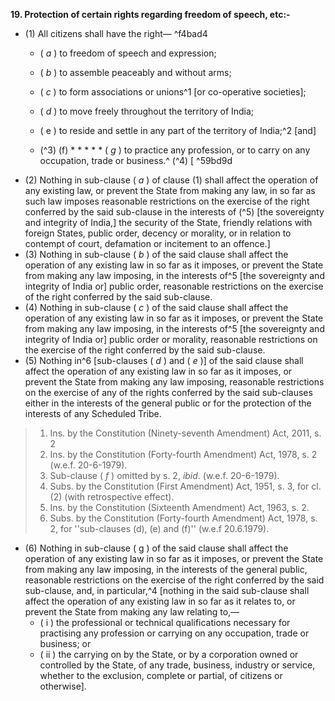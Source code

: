 **19. Protection of certain rights regarding freedom of speech, etc:-** 

- (1) All citizens shall have the right— ^f4bad4
	- ( *a* ) to freedom of speech and expression;
	- ( *b* ) to assemble peaceably and without arms;
	- ( *c* ) to form associations or unions^1 [or co-operative societies];
	- ( *d* ) to move freely throughout the territory of India;
	-  ( e ) to reside and settle in any part of the territory of India;^2 [and]

	- (^3) (f) * * * * * ( _g_ ) to practice any profession, or to carry on any occupation, trade or business.^ (^4) [ ^59bd9d
- (2) Nothing in sub-clause ( _a_ ) of clause (1) shall affect the operation of any existing law, or prevent the State from making any law, in so far as such law imposes reasonable restrictions on the exercise of the right conferred by the said sub-clause in the interests of (^5) [the sovereignty and integrity of India,] the security of the State, friendly relations with foreign States, public order, decency or morality, or in relation to contempt of court, defamation or incitement to an offence.] 
- (3) Nothing in sub-clause ( _b_ ) of the said clause shall affect the operation of any existing law in so far as it imposes, or prevent the State from making any law imposing, in the interests of^5 [the sovereignty and integrity of India or] public order, reasonable restrictions on the exercise of the right conferred by the said sub-clause. 
- (4) Nothing in sub-clause ( _c_ ) of the said clause shall affect the operation of any existing law in so far as it imposes, or prevent the State from making any law imposing, in the interests of^5 [the sovereignty and integrity of India or] public order or morality, reasonable restrictions on the exercise of the right conferred by the said sub-clause. 
- (5) Nothing in^6 [sub-clauses ( _d_ ) and ( _e_ )] of the said clause shall affect the operation of any existing law in so far as it imposes, or prevent the State from making any law imposing, reasonable restrictions on the exercise of any of the rights conferred by the said sub-clauses either in the interests of the general public or for the protection of the interests of any Scheduled Tribe.

> 1. Ins. by the Constitution (Ninety-seventh Amendment) Act, 2011, s. 2
> 2. Ins. by the Constitution (Forty-fourth Amendment) Act, 1978, s. 2 (w.e.f. 20-6-1979).
> 3. Sub-clause ( _f_ ) omitted by s. 2, _ibid_. (w.e.f. 20-6-1979).
> 4. Subs. by the Constitution (First Amendment) Act, 1951, s. 3, for cl. (2) (with retrospective effect).
> 5. Ins. by the Constitution (Sixteenth Amendment) Act, 1963, s. 2.
> 6. Subs. by the Constitution (Forty-fourth Amendment) Act, 1978, s. 2, for ''sub-clauses (d), (e) and (f)'' (w.e.f 20.6.1979).


- (6) Nothing in sub-clause ( g ) of the said clause shall affect the operation of any existing law in so far as it imposes, or prevent the State from making any law imposing, in the interests of the general public, reasonable restrictions on the exercise of the right conferred by the said sub-clause, and, in particular,^4 [nothing in the said sub-clause shall affect the operation of any existing law in so far as it relates to, or prevent the State from making any law relating to,—
	- ( i ) the professional or technical qualifications necessary for practising any profession or carrying on any occupation, trade or business; or
	- ( ii ) the carrying on by the State, or by a corporation owned or controlled by the State, of any trade, business, industry or service, whether to the exclusion, complete or partial, of citizens or otherwise].